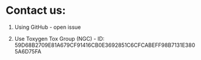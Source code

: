 # Contact us:

1) Using GitHub - open issue

2) Use Toxygen Tox Group (NGC) - ID: 59D68B2709E81A679CF91416CB0E3692851C6CFCABEFF98B7131E3805A6D75FA
